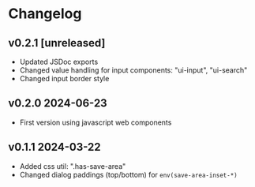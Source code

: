 # Changelog

## v0.2.1 [unreleased]

- Updated JSDoc exports
- Changed value handling for input components: "ui-input", "ui-search"
- Changed input border style

## v0.2.0 2024-06-23

- First version using javascript web components

## v0.1.1 2024-03-22

- Added css util: ".has-save-area"
- Changed dialog paddings (top/bottom) for `env(save-area-inset-*)`
